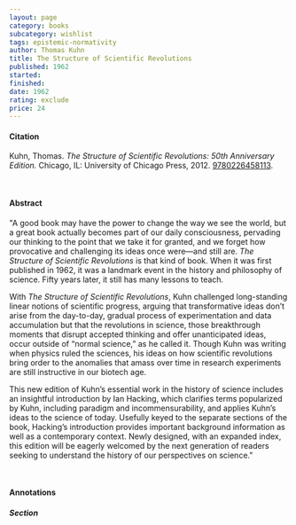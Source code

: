 ```yaml
---
layout: page
category: books
subcategory: wishlist
tags: epistemic-normativity
author: Thomas Kuhn
title: The Structure of Scientific Revolutions
published: 1962
started:
finished:
date: 1962
rating: exclude
price: 24
---
```


#### Citation

Kuhn, Thomas. *The Structure of Scientific Revolutions: 50th Anniversary Edition.* Chicago, IL: University of Chicago Press, 2012. [9780226458113](https://press.uchicago.edu/ucp/books/book/chicago/S/bo13179781.html).

<br>

#### Abstract

"A good book may have the power to change the way we see the world, but a great book actually becomes part of our daily consciousness, pervading our thinking to the point that we take it for granted, and we forget how provocative and challenging its ideas once were—and still are. *The Structure of Scientific Revolutions* is that kind of book. When it was first published in 1962, it was a landmark event in the history and philosophy of science. Fifty years later, it still has many lessons to teach.

With *The Structure of Scientific Revolutions*, Kuhn challenged long-standing linear notions of scientific progress, arguing that transformative ideas don’t arise from the day-to-day, gradual process of experimentation and data accumulation but that the revolutions in science, those breakthrough moments that disrupt accepted thinking and offer unanticipated ideas, occur outside of “normal science,” as he called it. Though Kuhn was writing when physics ruled the sciences, his ideas on how scientific revolutions bring order to the anomalies that amass over time in research experiments are still instructive in our biotech age.

This new edition of Kuhn’s essential work in the history of science includes an insightful introduction by Ian Hacking, which clarifies terms popularized by Kuhn, including paradigm and incommensurability, and applies Kuhn’s ideas to the science of today. Usefully keyed to the separate sections of the book, Hacking’s introduction provides important background information as well as a contemporary context.  Newly designed, with an expanded index, this edition will be eagerly welcomed by the next generation of readers seeking to understand the history of our perspectives on science."

<br>

#### Annotations

##### Section
